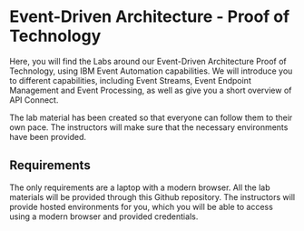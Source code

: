 # Event-Driven Architecture - Proof of Technology

Here, you will find the Labs around our Event-Driven Architecture Proof of Technology, using IBM Event Automation capabilities.
We will introduce you to different capabilities, including Event Streams, Event Endpoint Management and Event Processing, as well as give you a short overview of API Connect.

The lab material has been created so that everyone can follow them to their own pace.
The instructors will make sure that the necessary environments have been provided.

## Requirements

The only requirements are a laptop with a modern browser.
All the lab materials will be provided through this Github repository.
The instructors will provide hosted environments for you, which you will be able to access using a modern browser and provided credentials.

